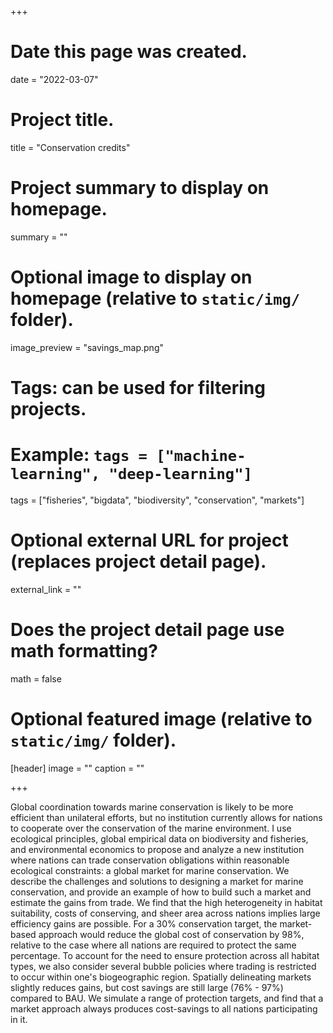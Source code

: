 +++
# Date this page was created.
date = "2022-03-07"

# Project title.
title = "Conservation credits"

# Project summary to display on homepage.
summary = ""

# Optional image to display on homepage (relative to `static/img/` folder).
image_preview = "savings_map.png"

# Tags: can be used for filtering projects.
# Example: `tags = ["machine-learning", "deep-learning"]`
tags = ["fisheries", "bigdata", "biodiversity", "conservation", "markets"]

# Optional external URL for project (replaces project detail page).
external_link = ""

# Does the project detail page use math formatting?
math = false

# Optional featured image (relative to `static/img/` folder).
[header]
image = ""
caption = ""

+++

Global coordination towards marine conservation is likely to be more efficient than unilateral efforts, but no institution currently allows for nations to cooperate over the conservation of the marine environment. I use ecological principles, global empirical data on biodiversity and fisheries, and environmental economics to propose and analyze a new institution where nations can trade conservation obligations within reasonable ecological constraints: a global market for marine conservation. We describe the challenges and solutions to designing a market for marine conservation, and provide an example of how to build such a market and estimate the gains from trade. We find that the high heterogeneity in habitat suitability, costs of conserving, and sheer area across nations implies large efficiency gains are possible. For a 30\% conservation target, the market-based approach would reduce the global cost of conservation by 98\%, relative to the case where all nations are required to protect the same percentage. To account for the need to ensure protection across all habitat types, we also consider several bubble policies where trading is restricted to occur within one's biogeographic region. Spatially delineating markets slightly reduces gains, but cost savings are still large (76\% - 97\%) compared to BAU. We simulate a range of protection targets, and find that a market approach always produces cost-savings to all nations participating in it.

